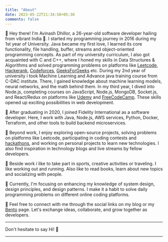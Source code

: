 ```yaml
---
title: "About"
date: 2023-05-22T21:34:58+05:30
comments: false
---
```


📍 Hey there! I'm Avinash Dhillor, a 26-year-old software developer hailing from vibrant India 🌟. 
I started my programming journey in 2016 during my 1st year of University. Java became my first love, I learned its core functionality, file handling, buffer, streams and object-oriented programming concepts. As part of my university curriculum, I also got acquainted with C and C++, where I honed my skills in Data Structures & Algorithms and solved programming problems on platforms like [Leetcode](https://leetcode.com/), [Hackerank](https://www.hackerrank.com/), [Codeforces](https://codeforces.com/), [GeeksForGeeks](https://www.geeksforgeeks.org/) etc. During my 2nd year of university i took Machine Learning and Advance java training course from C-DAC institute. There, I gained knowledge about machine learning models, neural networks, and the math behind them. 
In my third year, I dived into Node.js, completing courses on JavaScript, Node.js, MongoDB, Socket.js, and React/Redux on platforms like [Udemy](https://www.udemy.com/) and [FreeCodeCamp](https://www.freecodecamp.org/). These skills opened up exciting possibilities in web development.

📍 After graduating in 2020, I joined Fidelity International as a software developer. Here, I work with Java, Node.js, AWS services, Python, Docker, Terraform, and other tools to build backend microservices.

📍 Beyond work, I enjoy exploring open-source projects, solving problems on platforms like Leetcode, participating in coding contests and [hackathons](#), and working on personal projects to learn new technologies. I also find inspiration in technology blogs and live streams by fellow developers.

📍 Beside work i like to take part in sports, creative activities or traveling. I like working out and running. Also like to read books, learn about new topics and socializing with people.

📍 Currently, I'm focusing on enhancing my knowledge of system design, design principles, and design patterns. I make it a habit to solve daily programming problems on different online coding platforms.

📍 Feel free to connect with me through the social links on my blog or my [Bento](https://bento.me/avinashdhillor) page. Let's exchange ideas, collaborate, and grow together as developers. 

---

Don't hesitate to say Hi! 👋

---




